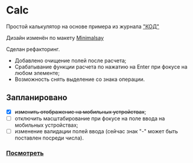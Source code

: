 # Сalc

Простой калькулятор на основе примера из журнала ["КОД"](https://thecode.media/test-calc/)

Дизайн изменён по макету [Minimalsay](https://www.behance.net/minimalsay/)

Сделан рефакторинг.

- Добавлено очищение полей после расчета;
- Срабатывание функции расчета по нажатию на Enter при фокусе на любом элементе;
- Возможность снять выделение со знака операции.

## Запланировано

- [x] ~~изменить отображение на мобильных устройствах~~;
- [ ] отключить масштабирование при фокусе на поле ввода на мобильных устройствах;
- [ ] изменение валидации полей ввода (сейчас знак "-" может быть поставлен посреди числа).

### [Посмотреть](https://dariajurr.github.io/calc/) ###
